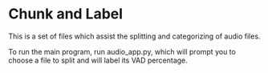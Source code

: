 # Chunk and Label

This is a set of files which assist the splitting and categorizing of audio files.

To run the main program, run audio_app.py, which will prompt you to choose a file to split and will label its VAD percentage.
